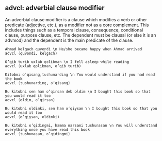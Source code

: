 ## advcl: adverbial clause modifier
An adverbial clause modifier is a clause which modifies a verb or other predicate (adjective, etc.), as a modifier not as a core complement. This includes things such as a temporal clause, consequence, conditional clause, purpose clause, etc. The dependent must be clausal (or else it is an advmod) and the dependent is the main predicate of the clause.
~~~ sdparse
Ahmad kelgach quvondi \n He/she became happy when Ahmad arrived
advcl (quvondi, kelgach)
~~~

~~~ sdparse
O’qib turib uxlab qolibman \n I fell asleep while reading 
advcl (uxlab qolibman, o’qib turib)
~~~

~~~ sdparse
Kitobni o’qisang,tushunarding \n You would understand if you had read the book
advcl (tushunarding, o’qisang)
~~~

~~~ sdparse
Bu kitobni sen ham o’qirsan deb oldim \n I bought this book so that you would read it too 
advcl (oldim, o’qirsan)
~~~

~~~ sdparse
Bu kitobni oldimki, sen ham o’qiysan \n I bought this book so that you would read it too
advcl (o’qiysan, oldimki)
~~~

~~~ sdparse
Bu kitobni o’qidingmi, hamma narsani tushunasan \n You will understand everything once you have read this book
advcl (tushunasan, o’qidingmi)
~~~


<!-- Interlanguage links updated Ne 5. května 2024, 18:20:32 CEST -->
